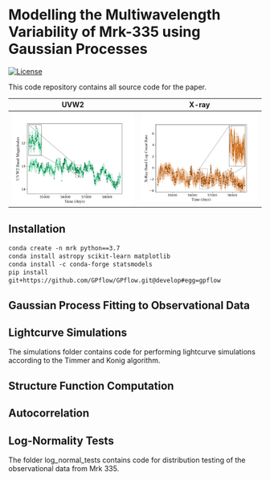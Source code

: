 # Modelling the Multiwavelength Variability of Mrk-335 using Gaussian Processes

[![License](https://img.shields.io/badge/license-MIT-green.svg)](LICENSE)

This code repository contains all source code for the paper.

UVW2            |  X-ray
:-------------------------:|:-------------------------:
<img src="uv_gp.png" width="400" title="UVW2 Band GP Lightcurve">|    <img src="xray_gp.png" width="400" title="X-Ray Band GP Lightcurve">


## Installation

```
conda create -n mrk python==3.7
conda install astropy scikit-learn matplotlib
conda install -c conda-forge statsmodels
pip install git+https://github.com/GPflow/GPflow.git@develop#egg=gpflow
```

## Gaussian Process Fitting to Observational Data

## Lightcurve Simulations

The simulations folder contains code for performing lightcurve simulations according
to the Timmer and Konig algorithm.

## Structure Function Computation

## Autocorrelation

## Log-Normality Tests

The folder log_normal_tests contains code for distribution testing of the observational
data from Mrk 335.

